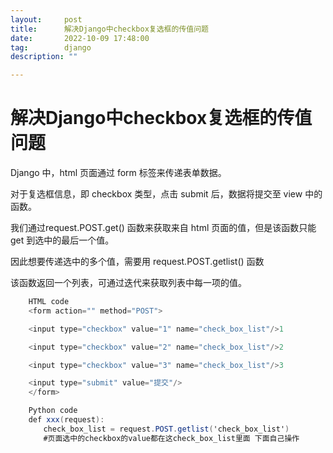 ```yaml
---
layout:     post
title:      解决Django中checkbox复选框的传值问题
date:       2022-10-09 17:48:00
tag:        django
description: ""

---
```


# 解决Django中checkbox复选框的传值问题

Django 中，html 页面通过 form 标签来传递表单数据。

对于复选框信息，即 checkbox 类型，点击 submit 后，数据将提交至 view 中的函数。

我们通过request.POST.get() 函数来获取来自 html 页面的值，但是该函数只能 get 到选中的最后一个值。

因此想要传递选中的多个值，需要用 request.POST.getlist() 函数

该函数返回一个列表，可通过迭代来获取列表中每一项的值。
```csharp
    HTML code
    <form action="" method="POST">

    <input type="checkbox" value="1" name="check_box_list"/>1

    <input type="checkbox" value="2" name="check_box_list"/>2

    <input type="checkbox" value="3" name="check_box_list"/>3

    <input type="submit" value="提交"/>
    </form>
```
```csharp
    Python code
    def xxx(request):
    　　check_box_list = request.POST.getlist('check_box_list')
    　　#页面选中的checkbox的value都在这check_box_list里面 下面自己操作
```
